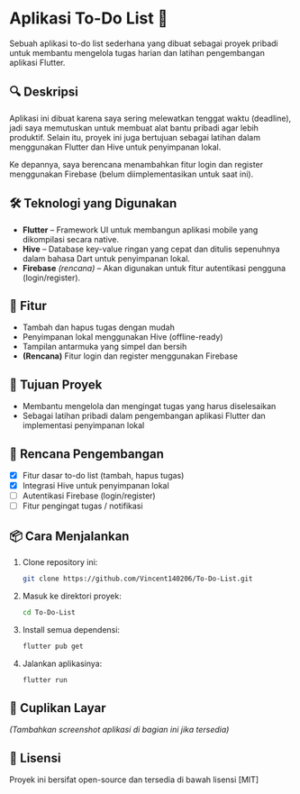 # Aplikasi To-Do List 📝

Sebuah aplikasi to-do list sederhana yang dibuat sebagai proyek pribadi untuk membantu mengelola tugas harian dan latihan pengembangan aplikasi Flutter.

## 🔍 Deskripsi

Aplikasi ini dibuat karena saya sering melewatkan tenggat waktu (deadline), jadi saya memutuskan untuk membuat alat bantu pribadi agar lebih produktif. Selain itu, proyek ini juga bertujuan sebagai latihan dalam menggunakan Flutter dan Hive untuk penyimpanan lokal.

Ke depannya, saya berencana menambahkan fitur login dan register menggunakan Firebase (belum diimplementasikan untuk saat ini).

## 🛠️ Teknologi yang Digunakan

- **Flutter** – Framework UI untuk membangun aplikasi mobile yang dikompilasi secara native.
- **Hive** – Database key-value ringan yang cepat dan ditulis sepenuhnya dalam bahasa Dart untuk penyimpanan lokal.
- **Firebase** *(rencana)* – Akan digunakan untuk fitur autentikasi pengguna (login/register).

## 📱 Fitur

- Tambah dan hapus tugas dengan mudah
- Penyimpanan lokal menggunakan Hive (offline-ready)
- Tampilan antarmuka yang simpel dan bersih
- **(Rencana)** Fitur login dan register menggunakan Firebase

## 🎯 Tujuan Proyek

- Membantu mengelola dan mengingat tugas yang harus diselesaikan
- Sebagai latihan pribadi dalam pengembangan aplikasi Flutter dan implementasi penyimpanan lokal

## 🚧 Rencana Pengembangan

- [x] Fitur dasar to-do list (tambah, hapus tugas)
- [x] Integrasi Hive untuk penyimpanan lokal
- [ ] Autentikasi Firebase (login/register)
- [ ] Fitur pengingat tugas / notifikasi

## 📦 Cara Menjalankan

1. Clone repository ini:
   ```bash
   git clone https://github.com/Vincent140206/To-Do-List.git
   ```
2. Masuk ke direktori proyek:
   ```bash
   cd To-Do-List
   ```
3. Install semua dependensi:
   ```bash
   flutter pub get
   ```
4. Jalankan aplikasinya:
   ```bash
   flutter run
   ```

## 📸 Cuplikan Layar

*(Tambahkan screenshot aplikasi di bagian ini jika tersedia)*

## 📄 Lisensi

Proyek ini bersifat open-source dan tersedia di bawah lisensi [MIT]

